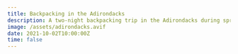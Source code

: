 ```yaml
---
title: Backpacking in the Adirondacks
description: A two-night backpacking trip in the Adirondacks during spring break.
image: /assets/adirondacks.avif
date: 2021-10-02T10:00:00Z
time: false
---
```


